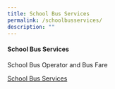```yaml
---
title: School Bus Services
permalink: /schoolbusservices/
description: ""
---
```

#### School Bus Services

School Bus Operator and Bus Fare

[School Bus Services](/files/School%20Bus%20Advertisement%20Forms/template%203%20-%20school%20bus%20operator%20awarded.pdf)